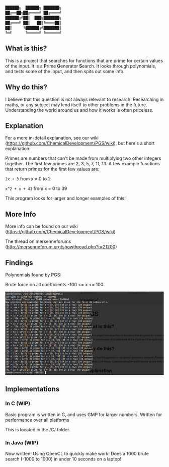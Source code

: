     ██████╗  ██████╗ ███████╗
    ██╔══██╗██╔════╝ ██╔════╝
    ██████╔╝██║  ███╗███████╗
    ██╔═══╝ ██║   ██║╚════██║
    ██║     ╚██████╔╝███████║
    ╚═╝      ╚═════╝ ╚══════╝
    
## What is this?
This is a project that searches for functions that are prime for certain values of the input. It is a **P**rime **G**enerator **S**earch. It looks through polynomials, and tests some of the input, and then spits out some info.

## Why do this?
I believe that this question is not always relevant to research. Researching in maths, or any subject may lend itself to other problems in the future. Understanding the world around us and how it works is often priceless.

## Explanation
For a more in-detail explanation, see our wiki (https://github.com/ChemicalDevelopment/PGS/wiki), but here's a short explanation:


Primes are numbers that can't be made from multiplying two other integers together. The first few primes are 2, 3, 5, 7, 11, 13. A few example functions that return primes for the first few values are:


`2x + 3`
from x = 0 to 2


`x^2 + x + 41`
from x = 0 to 39


This program looks for larger and longer examples of this!

## More Info
More info can be found on our wiki (https://github.com/ChemicalDevelopment/PGS/wiki)


The thread on mersenneforums (http://mersenneforum.org/showthread.php?t=21200)


## Findings

Polynomials found by PGS:

Brute force on all coefficients -100 <= x <= 100:

![Bash output](/screenshots/C/Brute_100.png)


## Implementations

### In C (WIP)
Basic program is written in C, and uses GMP for larger numbers. Written for performance over all platforms


This is located in the /C/ folder.

### In Java (WIP)
Now written! Using OpenCL to quickly make work! Does a 1000 brute search (-1000 to 1000) in under 10 seconds on a laptop!
